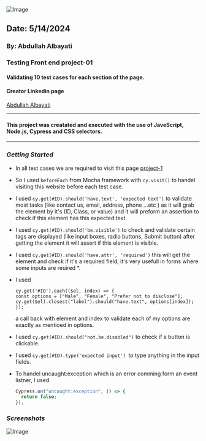 ![Image](https://www.cypress.io/cypress_logo_social.png)

## Date: 5/14/2024

### By: Abdullah Albayati

### Testing Front end project-01

#### Validating 10 test cases for each section of the page.

#### Creator Linkedin page

[Abdullah Albayati](https://www.linkedin.com/in/albayati-abdullah/)

---

#### This project was creatated and executed with the use of JaveScript, Node.js, Cypress and CSS selectors.

---

### _Getting Started_

- In all test cases we are required to visit this page [project-1](https://www.techglobal-training.com/frontend/project-1)
- So I used `beforeEach` from Mocha framework with `cy.visit()` to handel visiting this website before each test case.
- I used `cy.get(#ID).should('have.text', 'expected text')` to validate most tasks (like contact us, email, address, phone ...etc ) as it will grab the element by it's (ID, Class, or value) and it will preform an assertion to check if this element has this expected text.
- I used `cy.get(#ID).should('be.visible')` to check and validate certain tags are displayed (like input boxes, radio buttons, Submit button) after getting the element it will assert if this element is visible.
- I used `cy.get(#ID).should('have.attr', 'required')` this will get the element and check if it's a required field, it's very usefull in forms where some inputs are reuired \*.
- I used

      cy.get('#ID').each(($el, index) => {
      const options = ["Male", "Female", "Prefer not to disclose"];
      cy.get($el).closest("label").should("have.text", options[index]); });

  a call back with element and index to validate each of my options are exactly as mentioed in options.

- I used `cy.get(#ID).should("not.be.disabled")` to check if a button is clickable.

- I used `cy.get(#ID).type('expected input') `to type anything in the input fields.

- To handel uncaught:exception which is an error comming form an event listner, I used
  ```JavaScript
  Cypress.on("uncaught:exception", () => {
    return false;
  });
  ```

### _Screenshots_

![Image](https://i.ibb.co/hfPM6ND/Screenshot-2024-05-14-at-12-44-35-PM.png)
